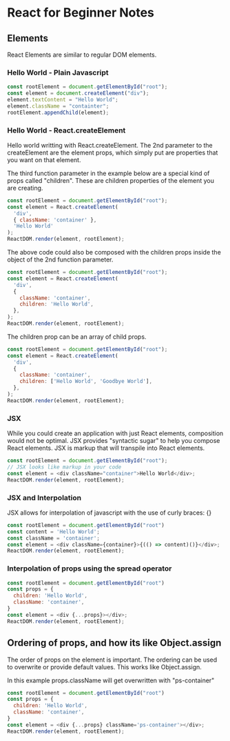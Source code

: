 # React for Beginner Notes

## Elements
React Elements are similar to regular DOM elements. 

### Hello World - Plain Javascript
```javascript
const rootElement = document.getElementById("root");
const element = document.createElement("div");
element.textContent = "Hello World";
element.className = "containter";
rootElement.appendChild(element);
```

### Hello World - React.createElement
Hello world writting with React.createElement. The 2nd parameter to the createElement are the element props, which simply put are properties that you want on that element.

The third function parameter in the example below are a special kind of props called "children". These are children properties of the element you are creating.

```javascript
const rootElement = document.getElementById("root");
const element = React.createElement(
  'div',
  { className: 'container' },
  'Hello World'
);
ReactDOM.render(element, rootElement);
```

The above code could also be composed with the children props inside the object of the 2nd function parameter.

```javascript
const rootElement = document.getElementById("root");
const element = React.createElement(
  'div',
  {
    className: 'container',
    children: 'Hello World',
  },
);
ReactDOM.render(element, rootElement);
```
The children prop can be an array of child props.

```javascript
const rootElement = document.getElementById("root");
const element = React.createElement(
  'div',
  {
    className: 'container',
    children: ['Hello World', 'Goodbye World'],
  },
);
ReactDOM.render(element, rootElement);
```

### JSX

While you could create an application with just React elements, composition would
not be optimal. JSX provides "syntactic sugar" to help you compose React elements. JSX is markup that will transpile into React elements.

```javascript
const rootElement = document.getElementById("root");
// JSX looks like markup in your code
const element = <div className="container">Hello World</div>;
ReactDOM.render(element, rootElement);
```

### JSX and Interpolation

JSX allows for interpolation of javascript with the use of curly braces: {}
```javascript
const rootElement = document.getElementById("root")
const content = 'Hello World';
const className = 'container';
const element = <div className={container}>{(() => content)()}</div>;
ReactDOM.render(element, rootElement);
```

### Interpolation of props using the spread operator

```javascript
const rootElement = document.getElementById("root")
const props = {
  children: 'Hello World',
  className: 'container',
}
const element = <div {...props}></div>;
ReactDOM.render(element, rootElement);
```

## Ordering of props, and how its like Object.assign

The order of props on the element is important. The ordering can be used to overwrite or provide default values. This works like Object.assign.

In this example props.className will get overwritten with "ps-container"

```javascript
const rootElement = document.getElementById("root")
const props = {
  children: 'Hello World',
  className: 'container',
}
const element = <div {...props} className='ps-container'></div>;
ReactDOM.render(element, rootElement);
```





